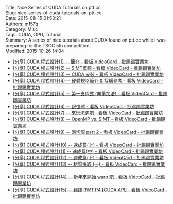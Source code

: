 Title: Nice Series of CUDA Tutorials on ptt.cc  
Slug: nice-series-of-cuda-tutorials-on-ptt-cc  
Date: 2015-08-15 01:53:21  
Authors: m157q  
Category: Misc  
Tags: CUDA, GPU, Tutorial  
Summary: A series of nice tutorials about CUDA found on ptt.cc while I was preparing for the TSCC 5th competition.  
Modified: 2015-10-26 14:04  
  
+ [\[分享\] CUDA 程式設計(1) -- 簡介 - 看板 VideoCard - 批踢踢實業坊](https://www.ptt.cc/bbs/VideoCard/M.1222302747.A.CC4.html)  
+ [\[分享\] CUDA 程式設計(2) -- SIMT概觀 - 看板 VideoCard - 批踢踢實業坊](https://www.ptt.cc/bbs/VideoCard/M.1222881899.A.C62.html)  
+ [\[分享\] CUDA 程式設計(3) -- CUDA 安裝 - 看板 VideoCard - 批踢踢實業坊](https://www.ptt.cc/bbs/VideoCard/M.1223477316.A.1F8.html)  
+ [\[分享\] CUDA 程式設計(4) -- 硬體規格簡介 & 採購參考 - 看板 VideoCard - 批踢踢實業坊](https://www.ptt.cc/bbs/VideoCard/M.1223477872.A.1C2.html)  
+ [\[分享\] CUDA 程式設計(5) -- 第一支程式 (向量加法) - 看板 VideoCard - 批踢踢實業坊](https://www.ptt.cc/bbs/VideoCard/M.1224074823.A.786.html)  
+ [\[分享\] CUDA 程式設計(6) -- 記憶體 - 看板 VideoCard - 批踢踢實業坊](https://www.ptt.cc/bbs/VideoCard/M.1224674233.A.4CC.html)  
+ [\[分享\] CUDA 程式設計(7) -- 來玩泡泡吧 - 看板 VideoCard - 批踢踢實業坊](https://www.ptt.cc/bbs/VideoCard/M.1225285229.A.F15.html)  
+ [\[分享\] CUDA 程式設計(8) -- OpenMP vs. SIMT - 看板 VideoCard - 批踢踢實業坊](https://www.ptt.cc/bbs/VideoCard/M.1225888236.A.79A.html)  
+ [\[分享\] CUDA 程式設計(9) -- 泡泡龍 part 2 - 看板 VideoCard - 批踢踢實業坊](https://www.ptt.cc/bbs/VideoCard/M.1225912100.A.5B0.html)  
+ [\[分享\] CUDA 程式設計(10) -- 速成篇(上) - 看板 VideoCard - 批踢踢實業坊](https://www.ptt.cc/bbs/VideoCard/M.1226501606.A.7E2.html)  
+ [\[分享\] CUDA 程式設計(11) -- 速成篇(中) - 看板 VideoCard - 批踢踢實業坊](https://www.ptt.cc/bbs/VideoCard/M.1227118854.A.0F1.html)  
+ [\[分享\] CUDA 程式設計(12) -- 速成篇(下) - 看板 VideoCard - 批踢踢實業坊](https://www.ptt.cc/bbs/VideoCard/M.1227708086.A.351.html)  
+ [\[分享\] CUDA 程式設計(13) -- 材質快取 (一) - 看板 VideoCard - 批踢踢實業坊](https://www.ptt.cc/bbs/VideoCard/M.1228930736.A.779.html)  
+ [\[分享\] CUDA 程式設計(14) -- 新年來開始 warp 吧 - 看板 VideoCard - 批踢踢實業坊](https://www.ptt.cc/bbs/VideoCard/M.1231036765.A.649.html)  
+ [\[分享\] CUDA 程式設計(15) -- 翻譯 RWT P4 [CUDA API] - 看板 VideoCard - 批踢踢實業坊](https://www.ptt.cc/bbs/VideoCard/M.1233304220.A.98D.html)  
